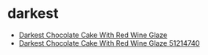 # darkest

 * [Darkest Chocolate Cake With Red Wine Glaze](../../index/d/darkest-chocolate-cake-with-red-wine-glaze-51214740.json)
 * [Darkest Chocolate Cake With Red Wine Glaze 51214740](../../index/d/darkest-chocolate-cake-with-red-wine-glaze-51214740.json)
